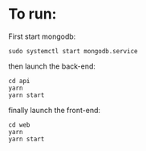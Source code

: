 # To run:

First start mongodb:
```
sudo systemctl start mongodb.service
```

then launch the back-end:
```
cd api
yarn
yarn start
```

finally launch the front-end:
```
cd web
yarn
yarn start
```
